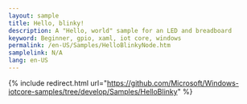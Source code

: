 ```yaml
---
layout: sample
title: Hello, blinky! 
description: A "Hello, world" sample for an LED and breadboard
keyword: Beginner, gpio, xaml, iot core, windows
permalink: /en-US/Samples/HelloBlinkyNode.htm
samplelink: N/A
lang: en-US
---
```

{% include redirect.html url="https://github.com/Microsoft/Windows-iotcore-samples/tree/develop/Samples/HelloBlinky" %}
